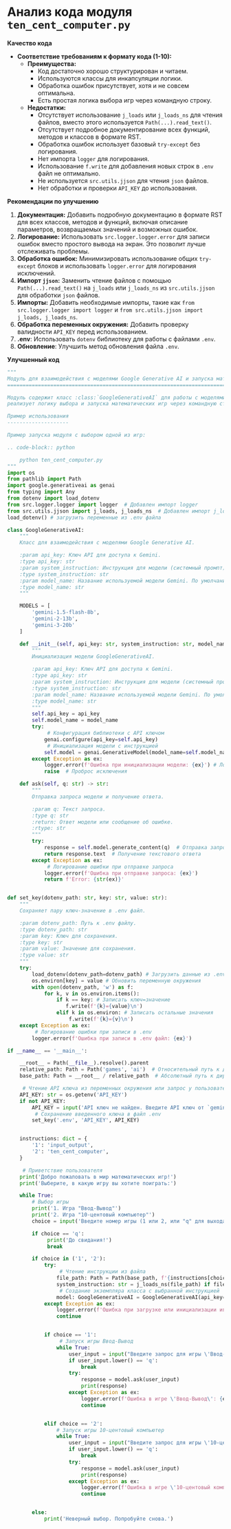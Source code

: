 # Анализ кода модуля `ten_cent_computer.py`

**Качество кода**
- **Соответствие требованиям к формату кода (1-10):**
    -  **Преимущества:**
        - Код достаточно хорошо структурирован и читаем.
        - Используются классы для инкапсуляции логики.
        - Обработка ошибок присутствует, хотя и не совсем оптимальна.
        - Есть простая логика выбора игр через командную строку.
    - **Недостатки:**
        - Отсутствует использование `j_loads` или `j_loads_ns` для чтения файлов, вместо этого используется `Path(...).read_text()`.
        - Отсутствует подробное документирование всех функций, методов и классов в формате RST.
        - Обработка ошибок использует базовый `try-except` без логирования.
        - Нет импорта `logger` для логирования.
        - Использование `f.write` для добавления новых строк в `.env` файл не оптимально.
        - Не используется `src.utils.jjson` для чтения `json` файлов.
        - Нет обработки и проверки `API_KEY` до использования.

**Рекомендации по улучшению**
1.  **Документация:** Добавить подробную документацию в формате RST для всех классов, методов и функций, включая описание параметров, возвращаемых значений и возможных ошибок.
2.  **Логирование:** Использовать `src.logger.logger.error` для записи ошибок вместо простого вывода на экран. Это позволит лучше отслеживать проблемы.
3.  **Обработка ошибок:** Минимизировать использование общих `try-except` блоков и использовать `logger.error` для логирования исключений.
4.  **Импорт `jjson`:** Заменить чтение файлов с помощью `Path(...).read_text()` на `j_loads` или `j_loads_ns` из `src.utils.jjson` для обработки `json` файлов.
5.  **Импорты:** Добавить необходимые импорты, такие как `from src.logger.logger import logger` и `from src.utils.jjson import j_loads, j_loads_ns`.
6.  **Обработка переменных окружения:** Добавить проверку валидности `API_KEY` перед использованием.
7.  **.env**:  Использовать `dotenv` библиотеку для работы с файлами `.env`.
8.  **Обновление**: Улучшить метод обновления файла `.env`.

**Улучшенный код**
```python
"""
Модуль для взаимодействия с моделями Google Generative AI и запуска математических игр.
=========================================================================================

Модуль содержит класс :class:`GoogleGenerativeAI` для работы с моделями Google Gemini, а также
реализует логику выбора и запуска математических игр через командную строку.

Пример использования
--------------------

Пример запуска модуля с выбором одной из игр:

.. code-block:: python

    python ten_cent_computer.py
"""
import os
from pathlib import Path
import google.generativeai as genai
from typing import Any
from dotenv import load_dotenv
from src.logger.logger import logger  # Добавлен импорт logger
from src.utils.jjson import j_loads, j_loads_ns  # Добавлен импорт j_loads и j_loads_ns
load_dotenv() # загрузить переменные из .env файла

class GoogleGenerativeAI:
    """
    Класс для взаимодействия с моделями Google Generative AI.

    :param api_key: Ключ API для доступа к Gemini.
    :type api_key: str
    :param system_instruction: Инструкция для модели (системный промпт).
    :type system_instruction: str
    :param model_name: Название используемой модели Gemini. По умолчанию \'gemini-2-13b\'.
    :type model_name: str
    """

    MODELS = [
        'gemini-1.5-flash-8b',
        'gemini-2-13b',
        'gemini-3-20b'
    ]

    def __init__(self, api_key: str, system_instruction: str, model_name: str = 'gemini-2-13b'):
        """
        Инициализация модели GoogleGenerativeAI.

        :param api_key: Ключ API для доступа к Gemini.
        :type api_key: str
        :param system_instruction: Инструкция для модели (системный промпт).
        :type system_instruction: str
        :param model_name: Название используемой модели Gemini. По умолчанию \'gemini-2-13b\'.
        :type model_name: str
        """
        self.api_key = api_key
        self.model_name = model_name
        try:
             # Конфигурация библиотеки с API ключом
            genai.configure(api_key=self.api_key)
             # Инициализация модели с инструкцией
            self.model = genai.GenerativeModel(model_name=self.model_name, system_instruction=system_instruction)
        except Exception as ex:
            logger.error(f'Ошибка при инициализации модели: {ex}') # Логирование ошибки инициализации модели
            raise  # Проброс исключения

    def ask(self, q: str) -> str:
        """
        Отправка запроса модели и получение ответа.

        :param q: Текст запроса.
        :type q: str
        :return: Ответ модели или сообщение об ошибке.
        :rtype: str
        """
        try:
            response = self.model.generate_content(q)  # Отправка запроса модели
            return response.text  # Получение текстового ответа
        except Exception as ex:
             # Логирование ошибки при отправке запроса
            logger.error(f'Ошибка при отправке запроса: {ex}')
            return f'Error: {str(ex)}'


def set_key(dotenv_path: str, key: str, value: str):
    """
    Сохраняет пару ключ-значение в .env файл.

    :param dotenv_path: Путь к .env файлу.
    :type dotenv_path: str
    :param key: Ключ для сохранения.
    :type key: str
    :param value: Значение для сохранения.
    :type value: str
    """
    try:
        load_dotenv(dotenv_path=dotenv_path) # Загрузить данные из .env
        os.environ[key] = value # Обновить переменную окружения
        with open(dotenv_path, 'w') as f:
            for k, v in os.environ.items():
                if k == key: # Записать ключ=значение
                   f.write(f'{k}={value}\n')
                elif k in os.environ: # Записать остальные значения
                    f.write(f'{k}={v}\n')
    except Exception as ex:
         # Логирование ошибки при записи в .env
        logger.error(f'Ошибка при записи в .env файл: {ex}')

if __name__ == '__main__':

    __root__ = Path(__file__).resolve().parent
    relative_path: Path = Path('games', 'ai')  # Относительный путь к директории с играми
    base_path: Path = __root__ / relative_path  # Абсолютный путь к директории

     # Чтение API ключа из переменных окружения или запрос у пользователя
    API_KEY: str = os.getenv('API_KEY')
    if not API_KEY:
        API_KEY = input('API ключ не найден. Введите API ключ от `gemini`: ')  # Запрос API ключа у пользователя
         # Сохранение введенного ключа в файл .env
        set_key('.env', 'API_KEY', API_KEY)


    instructions: dict = {
        '1': 'input_output',
        '2': 'ten_cent_computer',
    }

     # Приветствие пользователя
    print('Добро пожаловать в мир математических игр!')
    print('Выберите, в какую игру вы хотите поиграть:')

    while True:
        # Выбор игры
        print('1. Игра "Ввод-Вывод"')
        print('2. Игра "10-центовый компьютер"')
        choice = input('Введите номер игры (1 или 2, или "q" для выхода): ')

        if choice == 'q':
             print('До свидания!')
             break

        if choice in ('1', '2'):
            try:
                 # Чтение инструкции из файла
                file_path: Path = Path(base_path, f'{instructions[choice]}.md')
                system_instruction: str = j_loads_ns(file_path) if file_path.suffix == '.json' else file_path.read_text(encoding='UTF-8')
                 # Создание экземпляра класса с выбранной инструкцией
                model: GoogleGenerativeAI = GoogleGenerativeAI(api_key=API_KEY, system_instruction=system_instruction)
            except Exception as ex:
                logger.error(f'Ошибка при загрузке или инициализации игры: {ex}') # Логирование ошибки загрузки файла
                continue


            if choice == '1':
                 # Запуск игры Ввод-Вывод
                while True:
                    user_input = input("Введите запрос для игры \'Ввод-Вывод\' (\'q\' для выхода): ")
                    if user_input.lower() == 'q':
                        break
                    try:
                        response = model.ask(user_input)
                        print(response)
                    except Exception as ex:
                        logger.error(f'Ошибка в игре \'Ввод-Вывод\': {ex}') # Логирование ошибки в игре
                        continue


            elif choice == '2':
                # Запуск игры 10-центовый компьютер
                while True:
                    user_input = input("Введите запрос для игры \'10-центовый компьютер\' (\'q\' для выхода): ")
                    if user_input.lower() == 'q':
                        break
                    try:
                        response = model.ask(user_input)
                        print(response)
                    except Exception as ex:
                        logger.error(f'Ошибка в игре \'10-центовый компьютер\': {ex}') # Логирование ошибки в игре
                        continue


        else:
            print('Неверный выбор. Попробуйте снова.')
```